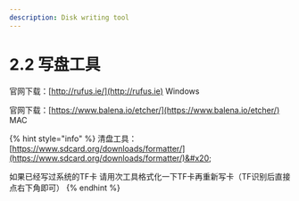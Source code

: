 ```yaml
---
description: Disk writing tool
---
```


# 2.2  写盘工具

官网下载：[http://rufus.ie/](http://rufus.ie)  Windows

官网下载：[https://www.balena.io/etcher/](https://www.balena.io/etcher/)   MAC

{% hint style="info" %}
清盘工具：[https://www.sdcard.org/downloads/formatter/](https://www.sdcard.org/downloads/formatter/)&#x20;

如果已经写过系统的TF卡 请用次工具格式化一下TF卡再重新写卡（TF识别后直接点右下角即可）
{% endhint %}
